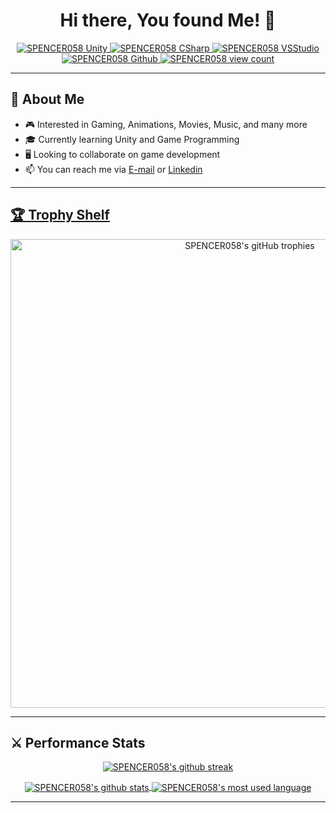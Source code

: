 <h1 align="center">Hi there, You found Me! 🥳</h1>

<!--- Github Viewer Counter --->
<p align=center> 
  <a href="https://github.com/alexandresanlim/Badges4-README.md-Profile"> 
    <img src="https://img.shields.io/badge/Unity-100000?style=for-the-badge&logo=unity&logoColor=white" alt="SPENCER058 Unity" /> 
    <img src="https://img.shields.io/badge/C%23-239120?style=for-the-badge&logo=c-sharp&logoColor=white" alt="SPENCER058 CSharp" /> 
    <img src="https://img.shields.io/badge/Visual_Studio-5C2D91?style=for-the-badge&logo=visual%20studio&logoColor=white" alt="SPENCER058 VSStudio" /> 
    <img src="https://img.shields.io/badge/GitHub-100000?style=for-the-badge&logo=github&logoColor=white" alt="SPENCER058 Github" /> 
  </a>
  <a href="https://github.com/antonkomarev/github-profile-views-counter">
    <img src="https://komarev.com/ghpvc/?username=SPENCER058&label=Profile%20views&color=121b80&style=for-the-badge" alt="SPENCER058 view count" /> 
  </a>
</p>

---

<!--- About Me --->
<a>
  <h2>
    👀 About Me
  </h2>
</a>

- 🎮 Interested in Gaming, Animations, Movies, Music, and many more
- 🎓 Currently learning Unity and Game Programming
- 🖥️ Looking to collaborate on game development
- 📫 You can reach me via [E-mail](mailto:galihpanji058@gmail.com) or [Linkedin](linkedin.com/in/galihpanji058)

---

<!--- Github Trophy --->
<a href="https://github.com/ryo-ma/github-profile-trophy">
  <h2>
    🏆 Trophy Shelf
  </h2>
</a>
<p align=center>
  <a href="https://github.com/ryo-ma/github-profile-trophy">
    <img width=750 src="https://github-profile-trophy.vercel.app/?username=SPENCER058&theme=algolia&column=7&count_private=true" alt="SPENCER058's gitHub trophies" />
  </a>
</p>

---

<!--- Performance Stats --->
<a>
  <h2>
    ⚔ Performance Stats
  </h2>
</a>

<!--- Github Streak --->
<p align=center> 
  <a href="https://github.com/DenverCoder1/github-readme-streak-stats">
    <img align="center" src="https://streak-stats.demolab.com?user=SPENCER058&theme=outrun&fire=EB0000&card_width=750" alt="SPENCER058's github streak" />
  </a>
</p>

<!--- Github Stat Used Language --->
<p align=center> 
  <a href="https://github.com/anuraghazra/github-readme-stats">
    <img align="center" src="https://github-readme-stats.vercel.app/api?username=SPENCER058&show_icons=true&include_all_commits=true&card_width=400&theme=outrun&count_private=true"       alt="SPENCER058's github stats" />
    <img align="center" src="https://github-readme-stats.vercel.app/api/top-langs/?username=SPENCER058&layout=compact&card_width=300&theme=outrun&count_private=true&langs_count=10" alt="SPENCER058's most used language"/>
  </a>
</p>

---

<!---
SPENCER058/SPENCER058 is a ✨ special ✨ repository because its `README.md` (this file) appears on your GitHub profile.
You can click the Preview link to take a look at your changes.
--->
